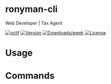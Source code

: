 ronyman-cli
===========

Web Developer | Tax Agent

[![oclif](https://img.shields.io/badge/cli-oclif-brightgreen.svg)](https://oclif.io)
[![Version](https://img.shields.io/npm/v/ronyman-cli.svg)](https://npmjs.org/package/ronyman-cli)
[![Downloads/week](https://img.shields.io/npm/dw/ronyman-cli.svg)](https://npmjs.org/package/ronyman-cli)
[![License](https://img.shields.io/npm/l/ronyman-cli.svg)](https://github.com/ronyman-com/ronyman-cli/blob/master/package.json)

<!-- toc -->
# Usage
<!-- usage -->
# Commands
<!-- commands -->
